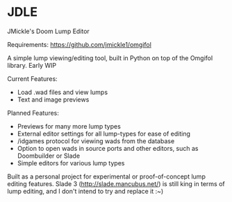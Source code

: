 # JDLE
JMickle's Doom Lump Editor

Requirements:
https://github.com/jmickle1/omgifol

A simple lump viewing/editing tool, built in Python on top of the Omgifol library.
Early WIP

Current Features:
- Load .wad files and view lumps
- Text and image previews

Planned Features:
- Previews for many more lump types
- External editor settings for all lump-types for ease of editing
- /idgames protocol for viewing wads from the database
- Option to open wads in source ports and other editors, such as Doombuilder or Slade
- Simple editors for various lump types

Built as a personal project for experimental or proof-of-concept lump editing features. 
Slade 3 (http://slade.mancubus.net/) is still king in terms of lump editing, and I don't intend to try and replace it :~)
